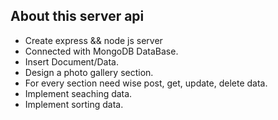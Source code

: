 ## About this server api

- Create express && node js server
- Connected with MongoDB DataBase.
- Insert Document/Data.
- Design a photo gallery section.
- For every section need wise post, get, update, delete data.
- Implement seaching data.
- Implement sorting data.
